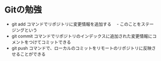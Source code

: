 # Gitの勉強
- git add コマンドでリポジトリに変更情報を追加する
　- このことをステージングという
- git commit コマンドでリポジトリのインデックスに追加された変更情報にコメントをつけてコミットできる
- git push コマンドで、ローカルのコミットをリモートのリポジトリに反映させることができる